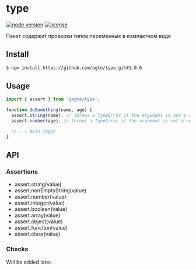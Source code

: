 # type

[![node version][node-image]][node-url]
[![license][license-image]][license-url]

[node-image]: https://img.shields.io/badge/node-%3E%3D12.4.0-brightgreen?style=flat-square
[node-url]: http://nodejs.org/download/
[license-image]: https://img.shields.io/github/license/agte/type?style=flat-square
[license-url]: https://github.com/agte/type/blob/master/LICENSE

Пакет содержит проверки типов переменных в компактном виде

## Install

```bash
$ npm install https://github.com/agte/type.git#1.0.0
```

## Usage

```js
import { assert } from '@agte/type';

function doSomething(name, age) {
  assert.string(name); // throws a TypeError if the argument is not a string
  assert.number(age); // throws a TypeError if the argument is not a number

  // ... main logic
}
```

## API

### Assertions

* assert.string(value)
* assert.nonEmptyString(value)
* assert.number(value)
* assert.integer(value)
* assert.boolean(value)
* assert.array(value)
* assert.object(value)
* assert.function(value)
* assert.class(value)

### Checks

Will be added later.